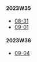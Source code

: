 
#### 2023W35
- [08-31](../2023W35/08-31/Lang/README.md)
- [09-01](../2023W35/09-01/Lang/README.md)

#### 2023W36
- [09-04](../2023W36/09-04/Lang/README.md)
